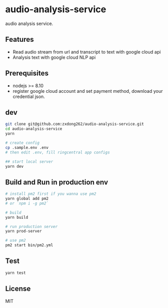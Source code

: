 # audio-analysis-service
audio analysis service.

## Features
- Read audio stream from url and transcript to text with google cloud api
- Analysis text with google cloud NLP api

## Prerequisites
- nodejs >= 8.10
- register google cloud account and set payment method, download your credential json.

## dev
```bash
git clone git@github.com:zxdong262/audio-analysis-service.git
cd audio-analysis-service
yarn

# create config
cp .sample.env .env
# then edit .env, fill ringcentral app configs

## start local server
yarn dev

```
## Build and Run in production env
```bash
# install pm2 first if you wanna use pm2
yarn global add pm2
# or `npm i -g pm2`

# build
yarn build

# run production server
yarn prod-server

# use pm2
pm2 start bin/pm2.yml
```

## Test
```bash
yarn test
```

## License
MIT

